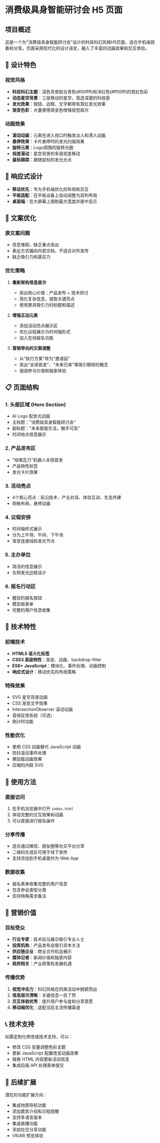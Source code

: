 # 消费级具身智能研讨会 H5 页面

## 项目概述

这是一个为"消费级具身智能研讨会"设计的科技科幻风格H5页面，适合手机端观看和分享。页面采用现代化的设计语言，融入了丰富的动画效果和交互体验。

## 🎨 设计特色

### 视觉风格
- **科技科幻主题**：深色背景配合青色(#00ffff)和洋红色(#ff00ff)的霓虹色彩
- **动态星空背景**：三层移动的星空，营造深邃的科技感
- **发光效果**：按钮、边框、文字都带有霓虹发光效果
- **渐变色彩**：大量使用渐变色增强视觉层次

### 动画效果
- **滚动动画**：元素在进入视口时触发淡入和滑入动画
- **悬停效果**：卡片悬停时的发光扫描效果
- **旋转元素**：Logo周围的旋转光圈
- **视差滚动**：星空背景的多层视差移动
- **鼠标跟踪**：跟随鼠标的发光光点

## 📱 响应式设计

- **移动优先**：专为手机端优化的布局和交互
- **平板适配**：在平板设备上自动调整为双列布局
- **桌面端**：在大屏幕上限制最大宽度并居中显示

## 🚀 文案优化

### 原文案问题
- 信息堆砌，缺乏重点突出
- 表达方式偏向内部文档，不适合对外宣传
- 缺乏吸引力和感召力

### 优化策略
1. **重新架构信息层次**
   - 突出核心价值：产品发布 + 技术研讨
   - 简化复杂信息，提取关键亮点
   - 使用更具吸引力的标题和描述

2. **增强互动元素**
   - 添加活动亮点展示区
   - 优化议程展示为时间轴形式
   - 加入在线报名功能

3. **营销导向的文案调整**
   - 从"执行方案"转为"邀请函"
   - 突出"全球首发"、"未来已来"等吸引眼球的概念
   - 强调参与价值和独家体验

## 📋 页面结构

### 1. 头部区域 (Hero Section)
- AI Logo 配发光动画
- 主标题："消费级具身智能研讨会"
- 副标题："未来智能生活，触手可及"
- 时间地点信息展示

### 2. 产品发布区
- "哈喽瓦力"机器人全球首发
- 产品特性标签
- 发光卡片效果

### 3. 活动亮点
- 4个核心亮点：前沿技术、产业对话、体验互动、生态共建
- 网格布局，悬停动画

### 4. 议程安排
- 时间轴样式展示
- 分为上午场、午间、下午场
- 渐变连接线和发光节点

### 5. 主办单位
- 简洁的信息展示
- 左侧发光边框设计

### 6. 报名行动区
- 醒目的报名按钮
- 模态框表单
- 完整的用户信息收集

## 🔧 技术特性

### 前端技术
- **HTML5 语义化标签**
- **CSS3 高级特性**：渐变、动画、backdrop-filter
- **ES6+ JavaScript**：模块化、事件处理、动画控制
- **响应式设计**：移动优先的布局策略

### 特殊效果
- SVG 星空背景动画
- CSS 渐变文字效果
- IntersectionObserver 滚动动画
- 音频反馈系统（可选）
- 倒计时功能

### 性能优化
- 使用 CSS 动画替代 JavaScript 动画
- 防抖滚动事件处理
- 懒加载动画效果
- 压缩的内联 SVG

## 📱 使用方法

### 直接访问
1. 在手机浏览器中打开 `index.html`
2. 体验完整的交互效果和动画
3. 可以直接进行报名操作

### 分享传播
- 适合通过微信、朋友圈等社交平台分享
- 二维码生成后可用于线下宣传
- 支持添加到手机桌面作为 Web App

### 数据收集
- 报名表单收集完整的用户信息
- 包含参会类型分类
- 支持特殊需求备注

## 🎯 营销价值

### 目标受众
- **行业专家**：技术前沿展示吸引专业人士
- **投资机构**：产品发布会吸引资本关注
- **供应链企业**：商业合作机会展示
- **媒体记者**：新闻价值和独家内容
- **政府相关**：产业政策和发展机遇

### 传播优势
1. **视觉冲击力**：科幻风格在同类活动中脱颖而出
2. **信息层次清晰**：关键信息一目了然
3. **交互体验优秀**：提升用户参与度和分享意愿
4. **移动端优化**：适配当前主流传播渠道

## 📞 技术支持

如需定制化修改或技术支持，可以：
- 修改 CSS 变量调整色彩主题
- 更新 JavaScript 配置改变动画效果
- 替换 HTML 内容更新活动信息
- 集成后端 API 处理表单提交

## 🔮 后续扩展

潜在的功能扩展方向：
- 集成地图导航功能
- 添加嘉宾介绍和日程提醒
- 支持多语言版本
- 集成直播功能
- 添加社交分享功能
- VR/AR 预览体验 